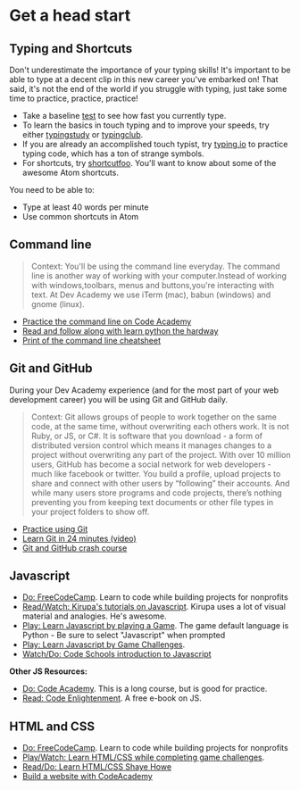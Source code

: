 # Get a head start

## Typing and Shortcuts
Don't underestimate the importance of your typing skills! It's important to be able to type at a decent clip in this new career you've embarked on! That said, it's not the end of the world if you struggle with typing, just take some time to practice, practice, practice!

- Take a baseline [test](http://www.typingtest.com/index.html) to see how fast you currently type.
- To learn the basics in touch typing and to improve your speeds, try either [typingstudy](http://www.typingstudy.com/lesson/1/part/1) or [typingclub](http://www.typingclub.com/typing-qwerty-en.html).
- If you are already an accomplished touch typist, try [typing.io](https://typing.io/) to practice typing code, which has a ton of strange symbols.
- For shortcuts, try [shortcutfoo](http://www.shortcutfoo.com). You'll want to know about some of the awesome Atom shortcuts.

You need to be able to:
 - Type at least 40 words per minute
 - Use common shortcuts in Atom

## Command line
>Context: You'll be using the command line everyday. The command line is another way of working with your computer.Instead of working with windows,toolbars, menus and buttons,you're interacting with text. At Dev Academy we use iTerm (mac), babun (windows) and gnome (linux).

- [Practice the command line on Code Academy](https://www.codecademy.com/learn/learn-the-command-line)
- [Read and follow along with learn python the hardway](https://learnpythonthehardway.org/book/appendix-a-cli/ex1.html)
- [Print of the command line cheatsheet](https://www.git-tower.com/blog/command-line-cheat-sheet/)

## Git and GitHub
During your Dev Academy experience (and for the most part of your web development career) you will be using Git and GitHub daily.

>Context: Git allows groups of people to work together on the same code, at the same time, without overwriting each others work. It is not Ruby, or JS, or C#. It is software that you download - a form of distributed version control which means it manages changes to a project without overwriting any part of the project.
>With over 10 million users, GitHub has become a social network for web developers - much like facebook or twitter. You build a profile, upload projects to share and connect with other users by “following” their accounts. And while many users store programs and code projects, there’s nothing preventing you from keeping text documents or other file types in your project folders to show off.

- [Practice using Git](https://try.github.io/levels/1/challenges/1)
- [Learn Git in 24 minutes (video)](https://www.youtube.com/watch?v=jYzW_fEoRCk)
- [Git and GitHub crash course](https://www.youtube.com/watch?v=SWYqp7iY_Tc)

## Javascript
- [Do: FreeCodeCamp](http://www.freecodecamp.com/). Learn to code while building projects for nonprofits
- [Read/Watch: Kirupa's tutorials on Javascript](http://www.kirupa.com/javascript_basics/index.htm). Kirupa uses a lot of visual material and analogies. He's awesome.
- [Play: Learn Javascript by playing a Game](http://codecombat.com/play). The game default language is Python - Be sure to select "Javascript" when prompted
- [Play: Learn Javascript by Game Challenges](https://www.codeavengers.com/).
- [Watch/Do: Code Schools introduction to Javascript](https://www.codeschool.com/courses/javascript-road-trip-part-1)

**Other JS Resources:**
- [Do: Code Academy](https://www.codecademy.com/learn/javascript). This is a long course, but is good for practice.
- [Read: Code Enlightenment](http://www.javascriptenlightenment.com/JavaScript_Enlightenment.pdf). A free e-book on JS.


## HTML and CSS
- [Do: FreeCodeCamp](http://www.freecodecamp.com/). Learn to code while building projects for nonprofits
- [Play/Watch: Learn HTML/CSS while completing game challenges](https://www.codeavengers.com/web).
- [Read/Do: Learn HTML/CSS Shaye Howe](http://learn.shayhowe.com/html-css/)
- [Build a website with CodeAcademy](https://www.codecademy.com/learn/web)


